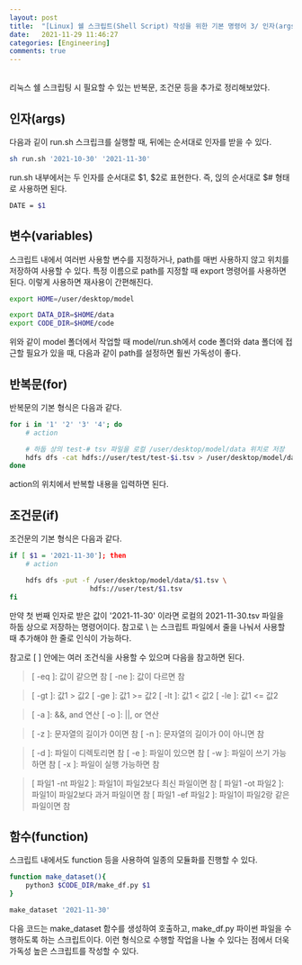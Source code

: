 ```yaml
---
layout: post
title:  "[Linux] 쉘 스크립트(Shell Script) 작성을 위한 기본 명령어 3/ 인자(args), 반복문(for), 조건문(if), 함수(function)"
date:   2021-11-29 11:46:27
categories: [Engineering]
comments: true
---
```

<br>
리눅스 쉘 스크립팅 시 필요할 수 있는 반복문, 조건문 등을 추가로 정리해보았다.


## 인자(args)
다음과 깉이 run.sh 스크립크를 실행할 때, 뒤에는 순서대로 인자를 받을 수 있다.

```bash
sh run.sh '2021-10-30' '2021-11-30'
``` 

run.sh 내부에서는 두 인자를 순서대로 $1, $2로 표현한다. 즉, 읹의 순서대로 $# 형태로 사용하면 된다.
```sh
DATE = $1
``` 

## 변수(variables)
스크립트 내에서 여러번 사용할 변수를 지정하거나, path를 매번 사용하지 않고 위치를 저장하여 사용할 수 있다. 특정 이름으로 path를 지정할 때 export 명령어를 사용하면 된다. 이렇게 사용하면 재사용이 간편해진다.

```sh
export HOME=/user/desktop/model

export DATA_DIR=$HOME/data
export CODE_DIR=$HOME/code
``` 

위와 같이 model 폴더에서 작업할 때 model/run.sh에서 code 폴더와 data 폴더에 접근할 필요가 있을 때, 다음과 같이 path를 설정하면 훨씬 가독성이 좋다.


## 반복문(for)
반복문의 기본 형식은 다음과 같다.

```sh
for i in '1' '2' '3' '4'; do
    # action

    # 하둡 상의 test-# tsv 파일을 로컬 /user/desktop/model/data 위치로 저장
    hdfs dfs -cat hdfs://user/test/test-$i.tsv > /user/desktop/model/data 
done
``` 

action의 위치에서 반복할 내용을 입력하면 된다. 


## 조건문(if)
조건문의 기본 형식은 다음과 같다.

```sh
if [ $1 = '2021-11-30']; then
    # action

    hdfs dfs -put -f /user/desktop/model/data/$1.tsv \
                    hdfs://user/test/$1.tsv
fi
``` 

만약 첫 번째 인자로 받은 값이 '2021-11-30' 이라면 로컬의 2021-11-30.tsv 파일을 하둡 상으로 저장하는 명령어이다. 참고로 \ 는 스크립트 파일에서 줄을 나눠서 사용할 때 추가해야 한 줄로 인식이 가능하다.

참고로 [ ] 안에는 여러 조건식을 사용할 수 있으며 다음을 참고하면 된다.


> [ -eq ]: 값이 같으면 참
> [ -ne ]: 값이 다르면 참

> [ -gt ]: 값1 > 값2
> [ -ge ]: 값1 >= 값2
> [ -lt ]: 값1 < 값2
> [ -le ]: 값1 <= 값2

> [ -a ]: &&, and 연산
> [ -o ]: ||, or 연산

> [ -z ]: 문자열의 길이가 0이면 참
> [ -n ]: 문자열의 길이가 0이 아니면 참

> [ -d ]: 파일이 디렉토리면 참
> [ -e ]: 파일이 있으면 참
> [ -w ]: 파일이 쓰기 가능하면 참
> [ -x ]: 파일이 실행 가능하면 참

> [ 파일1 -nt 파일2 ]: 파일1이 파일2보다 최신 파일이면 참
> [ 파일1 -ot 파일2 ]: 파일1이 파일2보다 과거 파일이면 참
> [ 파일1 -ef 파일2 ]: 파일1이 파일2랑 같은 파일이면 참


## 함수(function)
스크립트 내에서도 function 등을 사용하여 일종의 모듈화를 진행할 수 있다.

```sh
function make_dataset(){
    python3 $CODE_DIR/make_df.py $1
}

make_dataset '2021-11-30'
```

다음 코드는 make_dataset 함수를 생성하여 호출하고, make_df.py 파이썬 파일을 수행하도록 하는 스크립트이다. 이런 형식으로 수행할 작업을 나눌 수 있다는 점에서 더욱 가독성 높은 스크립트를 작성할 수 있다.
